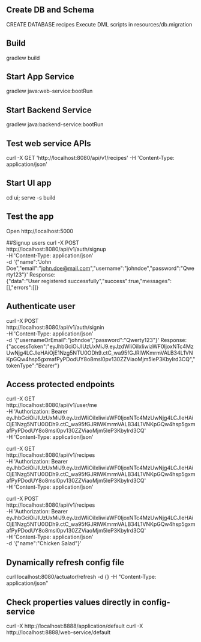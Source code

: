 ## Create DB and Schema
CREATE DATABASE recipes
Execute DML scripts in resources/db.migration 

## Build 
gradlew build
## Start App Service
gradlew java:web-service:bootRun
## Start Backend Service
gradlew java:backend-service:bootRun
## Test web service APIs
curl -X GET 'http://localhost:8080/api/v1/recipes' -H 'Content-Type: application/json'
## Start UI app
cd ui;  serve -s build
## Test the app
Open http://localhost:5000

##Signup users
curl -X POST \
  http://localhost:8080/api/v1/auth/signup \
  -H 'Content-Type: application/json' \
  -d '{"name":"John Doe","email":"john.doe@mail.com","username":"johndoe","password":"Qwerty123"}'
Response:  
{"data":"User registered successfully","success":true,"messages":[],"errors":[]}

## Authenticate user
curl -X POST \
  http://localhost:8080/api/v1/auth/signin \
  -H 'Content-Type: application/json' \
  -d '{"usernameOrEmail":"johndoe","password":"Qwerty123"}'
Response:
{"accessToken":"eyJhbGciOiJIUzUxMiJ9.eyJzdWIiOiIxIiwiaWF0IjoxNTc4MzUwNjg4LCJleHAiOjE1Nzg5NTU0ODh9.ctC_wa95fGJRlWKmrmVALB34L1VNKpGQw4hsp5gxmafPyPDodUY8o8msl0pv130ZZViaoMjm5leP3KbyIrd3CQ","tokenType":"Bearer"}

## Access protected endpoints
curl -X GET \
  http://localhost:8080/api/v1/user/me \
  -H 'Authorization: Bearer eyJhbGciOiJIUzUxMiJ9.eyJzdWIiOiIxIiwiaWF0IjoxNTc4MzUwNjg4LCJleHAiOjE1Nzg5NTU0ODh9.ctC_wa95fGJRlWKmrmVALB34L1VNKpGQw4hsp5gxmafPyPDodUY8o8msl0pv130ZZViaoMjm5leP3KbyIrd3CQ' \
  -H 'Content-Type: application/json'

curl -X GET \
  http://localhost:8080/api/v1/recipes \
  -H 'Authorization: Bearer eyJhbGciOiJIUzUxMiJ9.eyJzdWIiOiIxIiwiaWF0IjoxNTc4MzUwNjg4LCJleHAiOjE1Nzg5NTU0ODh9.ctC_wa95fGJRlWKmrmVALB34L1VNKpGQw4hsp5gxmafPyPDodUY8o8msl0pv130ZZViaoMjm5leP3KbyIrd3CQ' \
  -H 'Content-Type: application/json'
  
curl -X POST \
  http://localhost:8080/api/v1/recipes \
  -H 'Authorization: Bearer eyJhbGciOiJIUzUxMiJ9.eyJzdWIiOiIxIiwiaWF0IjoxNTc4MzUwNjg4LCJleHAiOjE1Nzg5NTU0ODh9.ctC_wa95fGJRlWKmrmVALB34L1VNKpGQw4hsp5gxmafPyPDodUY8o8msl0pv130ZZViaoMjm5leP3KbyIrd3CQ' \
  -H 'Content-Type: application/json' \
  -d '{"name":"Chicken Salad"}'

## Dynamically refresh config file
curl localhost:8080/actuator/refresh -d {} -H "Content-Type: application/json"

## Check properties values directly in config-service
curl -X http://localhost:8888/application/default
curl -X http://localhost:8888/web-service/default

